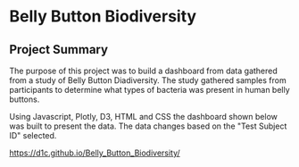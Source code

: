 # Belly Button Biodiversity

## Project Summary

The purpose of this project was to build a dashboard from data gathered from a study of Belly Button Diadiversity. The study gathered samples from participants to determine what types of bacteria was present in human belly buttons. 

Using Javascript, Plotly, D3, HTML and CSS the dashboard shown below was built to present the data. The data changes based on the "Test Subject ID" selected.

https://d1c.github.io/Belly_Button_Biodiversity/
